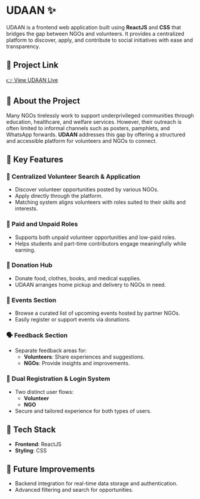 # UDAAN ✨

UDAAN is a frontend web application built using **ReactJS** and **CSS** that bridges the gap between NGOs and volunteers. It provides a centralized platform to discover, apply, and contribute to social initiatives with ease and transparency.

## 🔗 Project Link

[👉 View UDAAN Live](https://udaan-final.vercel.app/)


## 🌟 About the Project

Many NGOs tirelessly work to support underprivileged communities through education, healthcare, and welfare services. However, their outreach is often limited to informal channels such as posters, pamphlets, and WhatsApp forwards. **UDAAN** addresses this gap by offering a structured and accessible platform for volunteers and NGOs to connect.

## 🔑 Key Features

### 🧭 Centralized Volunteer Search & Application
- Discover volunteer opportunities posted by various NGOs.
- Apply directly through the platform.
- Matching system aligns volunteers with roles suited to their skills and interests.

### 💼 Paid and Unpaid Roles
- Supports both unpaid volunteer opportunities and low-paid roles.
- Helps students and part-time contributors engage meaningfully while earning.

### 🎁 Donation Hub
- Donate food, clothes, books, and medical supplies.
- UDAAN arranges home pickup and delivery to NGOs in need.

### 🎉 Events Section
- Browse a curated list of upcoming events hosted by partner NGOs.
- Easily register or support events via donations.

### 🗣️ Feedback Section
- Separate feedback areas for:
  - **Volunteers**: Share experiences and suggestions.
  - **NGOs**: Provide insights and improvements.

### 🔐 Dual Registration & Login System
- Two distinct user flows:
  - **Volunteer**
  - **NGO**
- Secure and tailored experience for both types of users.

## 🚀 Tech Stack

- **Frontend**: ReactJS
- **Styling**: CSS


## 📌 Future Improvements

- Backend integration for real-time data storage and authentication.
- Advanced filtering and search for opportunities.
